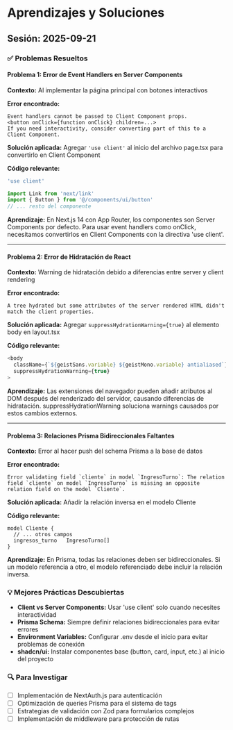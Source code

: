 # Aprendizajes y Soluciones

## Sesión: 2025-09-21

### ✅ Problemas Resueltos

#### Problema 1: Error de Event Handlers en Server Components
**Contexto:** Al implementar la página principal con botones interactivos

**Error encontrado:**
```
Event handlers cannot be passed to Client Component props.
<button onClick={function onClick} children=...>
If you need interactivity, consider converting part of this to a Client Component.
```

**Solución aplicada:**
Agregar `'use client'` al inicio del archivo page.tsx para convertirlo en Client Component

**Código relevante:**
```typescript
'use client'

import Link from 'next/link'
import { Button } from '@/components/ui/button'
// ... resto del componente
```

**Aprendizaje:** En Next.js 14 con App Router, los componentes son Server Components por defecto. Para usar event handlers como onClick, necesitamos convertirlos en Client Components con la directiva 'use client'.

---

#### Problema 2: Error de Hidratación de React
**Contexto:** Warning de hidratación debido a diferencias entre server y client rendering

**Error encontrado:**
```
A tree hydrated but some attributes of the server rendered HTML didn't match the client properties.
```

**Solución aplicada:**
Agregar `suppressHydrationWarning={true}` al elemento body en layout.tsx

**Código relevante:**
```typescript
<body
  className={`${geistSans.variable} ${geistMono.variable} antialiased`}
  suppressHydrationWarning={true}
>
```

**Aprendizaje:** Las extensiones del navegador pueden añadir atributos al DOM después del renderizado del servidor, causando diferencias de hidratación. suppressHydrationWarning soluciona warnings causados por estos cambios externos.

---

#### Problema 3: Relaciones Prisma Bidireccionales Faltantes
**Contexto:** Error al hacer push del schema Prisma a la base de datos

**Error encontrado:**
```
Error validating field `cliente` in model `IngresoTurno`: The relation field `cliente` on model `IngresoTurno` is missing an opposite relation field on the model `Cliente`.
```

**Solución aplicada:**
Añadir la relación inversa en el modelo Cliente

**Código relevante:**
```prisma
model Cliente {
  // ... otros campos
  ingresos_turno   IngresoTurno[]
}
```

**Aprendizaje:** En Prisma, todas las relaciones deben ser bidireccionales. Si un modelo referencia a otro, el modelo referenciado debe incluir la relación inversa.

### 💡 Mejores Prácticas Descubiertas
- **Client vs Server Components:** Usar 'use client' solo cuando necesites interactividad
- **Prisma Schema:** Siempre definir relaciones bidireccionales para evitar errores
- **Environment Variables:** Configurar .env desde el inicio para evitar problemas de conexión
- **shadcn/ui:** Instalar componentes base (button, card, input, etc.) al inicio del proyecto

### 🔍 Para Investigar
- [ ] Implementación de NextAuth.js para autenticación
- [ ] Optimización de queries Prisma para el sistema de tags
- [ ] Estrategias de validación con Zod para formularios complejos
- [ ] Implementación de middleware para protección de rutas
